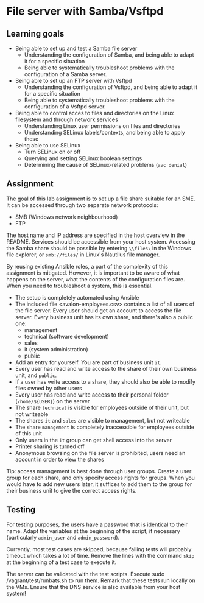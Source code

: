 # File server with Samba/Vsftpd

## Learning goals

- Being able to set up and test a Samba file server
    - Understanding the configuration of Samba, and being able to adapt it for a specific situation
    - Being able to systematically troubleshoot problems with the configuration of a Samba server.
- Being able to set up an FTP server with Vsftpd
    - Understanding the configuration of Vsftpd, and being able to adapt it for a specific situation
    - Being able to systematically troubleshoot problems with the configuration of a Vsftpd server.
- Being able to control acces to files and directories on the Linux filesystem and through network services
    - Understanding Linux user permissions on files and directories
    - Understanding SELinux labels/contexts, and being able to apply these
- Being able to use SELinux
    - Turn SELinux on or off
    - Querying and setting SELinux boolean settings
    - Determining the cause of SELinux-related problems (`avc denial`)

## Assignment

The goal of this lab assignment is to set up a file share suitable for an SME. It can be accessed through two separate network protocols:

- SMB (Windows network neighbourhood)
- FTP

The host name and IP address are specified in the host overview in the README. Services should be accessible from your host system. Accessing the Samba share should be possible by entering `\\files\` in the Windows file explorer, or `smb://files/` in Linux's Nautilus file manager.

By reusing existing Ansible roles, a part of the complexity of this assignment is mitigated. However, it is important to be aware of what happens on the server, what the contents of the configuration files are. When you need to troubleshoot a system, this is essential.

- The setup is completely automated using Ansible
- The included file <avalon-employees.csv> contains a list of all users of the file server. Every user should get an account to access the file server. Every business unit has its own share, and there's also a public one:
    - management
    - technical (software development)
    - sales
    - it (system administration)
    - public
- Add an entry for yourself. You are part of business unit `it`.
- Every user has read and write access to the share of their own business unit, and `public`.
- If a user has write access to a share, they should also be able to modify files owned by other users
- Every user has read and write access to their personal folder (`/home/${USER}`) on the server
- The share `technical` is visible for employees outside of their unit, but not writeable
- The shares `it` and `sales` are visible to management, but not writeable
- The share `management` is completely inaccessible for employees outside of this unit
- Only users in the `it` group can get shell access into the server
- Printer sharing is turned off
- Anonymous browsing on the file server is prohibited, users need an account in order to view the shares

Tip: access management is best done through user groups. Create a user group for each share, and only specify access rights for groups. When you would have to add new users later, it suffices to add them to the group for their business unit to give the correct access rights.

## Testing

For testing purposes, the users have a password that is identical to their name. Adapt the variables at the beginning of the script, if necessary (particularly `admin_user` and `admin_password`).

Currently, most test cases are skipped, because failing tests will probably timeout which takes a lot of time. Remove the lines with the command `skip` at the beginning of a test case to execute it.

The server can be validated with the test scripts. Execute sudo /vagrant/test/runbats.sh to run them. Remark that these tests run locally on the VMs. Ensure that the DNS service is also available from your host system!
